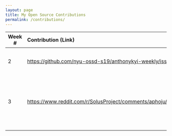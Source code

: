 ```yaml
---
layout: page
title: My Open Source Contributions
permalink: /contributions/
---
```


<!-- 
Type of the contribution should be "Wikipedia edit", "OpenStreet Map feature", "Documentation", "Course website", "Blog", 
"Browse Add-on", etc. 

The descriptioin should include a brief summary of what you did. 

Replace the first row with your contribution. 

--> 





| Week #       | Contribution (Link)  | Type  | Description | 
|---|:---|:---|:---| 
|  2   | https://github.com/nyu-ossd-s19/anthonykyi-weekly/issues/1   | Student Blog    |   Fixed broken CSS and page linking    |
|  3   |  https://www.reddit.com/r/SolusProject/comments/aphoju/apparmor_as_orphaned_dependency/   |  Reddit Support Post (Solus)   |  Fixed needed orphaned dependency issue with recent Solus update   |
|     |     |     |      |
